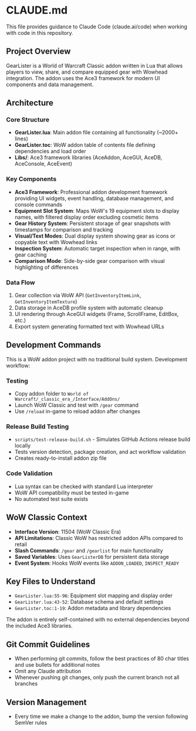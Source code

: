 # CLAUDE.md

This file provides guidance to Claude Code (claude.ai/code) when working with code in this repository.

## Project Overview

GearLister is a World of Warcraft Classic addon written in Lua that allows players to view, share, and compare equipped gear with Wowhead integration. The addon uses the Ace3 framework for modern UI components and data management.

## Architecture

### Core Structure
- **GearLister.lua**: Main addon file containing all functionality (~2000+ lines)
- **GearLister.toc**: WoW addon table of contents file defining dependencies and load order
- **Libs/**: Ace3 framework libraries (AceAddon, AceGUI, AceDB, AceConsole, AceEvent)

### Key Components
- **Ace3 Framework**: Professional addon development framework providing UI widgets, event handling, database management, and console commands
- **Equipment Slot System**: Maps WoW's 19 equipment slots to display names, with filtered display order excluding cosmetic items
- **Gear History System**: Persistent storage of gear snapshots with timestamps for comparison and tracking
- **Visual/Text Modes**: Dual display system showing gear as icons or copyable text with Wowhead links
- **Inspection System**: Automatic target inspection when in range, with gear caching
- **Comparison Mode**: Side-by-side gear comparison with visual highlighting of differences

### Data Flow
1. Gear collection via WoW API (`GetInventoryItemLink`, `GetInventoryItemTexture`)
2. Data storage in AceDB profile system with automatic cleanup
3. UI rendering through AceGUI widgets (Frame, ScrollFrame, EditBox, etc.)
4. Export system generating formatted text with Wowhead URLs

## Development Commands

This is a WoW addon project with no traditional build system. Development workflow:

### Testing
- Copy addon folder to `World of Warcraft/_classic_era_/Interface/AddOns/`
- Launch WoW Classic and test with `/gear` command
- Use `/reload` in-game to reload addon after changes

### Release Build Testing
- `scripts/test-release-build.sh` - Simulates GitHub Actions release build locally
- Tests version detection, package creation, and act workflow validation
- Creates ready-to-install addon zip file

### Code Validation
- Lua syntax can be checked with standard Lua interpreter
- WoW API compatibility must be tested in-game
- No automated test suite exists

## WoW Classic Context

- **Interface Version**: 11504 (WoW Classic Era)
- **API Limitations**: Classic WoW has restricted addon APIs compared to retail
- **Slash Commands**: `/gear` and `/gearlist` for main functionality
- **Saved Variables**: Uses `GearListerDB` for persistent data storage
- **Event System**: Hooks WoW events like `ADDON_LOADED`, `INSPECT_READY`

## Key Files to Understand

- `GearLister.lua:55-96`: Equipment slot mapping and display order
- `GearLister.lua:43-52`: Database schema and default settings
- `GearLister.toc:1-19`: Addon metadata and library dependencies

The addon is entirely self-contained with no external dependencies beyond the included Ace3 libraries.

## Git Commit Guidelines

- When performing git commits, follow the best practices of 80 char titles and use bullets for additional notes
- Omit any Claude attribution
- Whenever pushing git changes, only push the current branch not all branches

## Version Management
- Every time we make a change to the addon, bump the version following SemVer rules